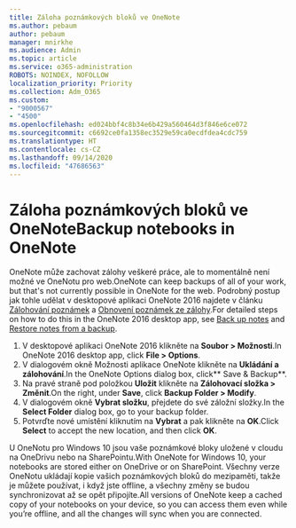 ```yaml
---
title: Záloha poznámkových bloků ve OneNote
ms.author: pebaum
author: pebaum
manager: mnirkhe
ms.audience: Admin
ms.topic: article
ms.service: o365-administration
ROBOTS: NOINDEX, NOFOLLOW
localization_priority: Priority
ms.collection: Adm_O365
ms.custom:
- "9000567"
- "4500"
ms.openlocfilehash: ed024bbf4c8b34e6b429a560464d3f846e6ce072
ms.sourcegitcommit: c6692ce0fa1358ec3529e59ca0ecdfdea4cdc759
ms.translationtype: HT
ms.contentlocale: cs-CZ
ms.lasthandoff: 09/14/2020
ms.locfileid: "47686563"
---
```

# <a name="backup-notebooks-in-onenote"></a><span data-ttu-id="7b05c-102">Záloha poznámkových bloků ve OneNote</span><span class="sxs-lookup"><span data-stu-id="7b05c-102">Backup notebooks in OneNote</span></span>

<span data-ttu-id="7b05c-103">OneNote může zachovat zálohy veškeré práce, ale to momentálně není možné ve OneNotu pro web.</span><span class="sxs-lookup"><span data-stu-id="7b05c-103">OneNote can keep backups of all of your work, but that's not currently possible in OneNote for the web.</span></span> <span data-ttu-id="7b05c-104">Podrobný postup jak tohle udělat v desktopové aplikaci OneNote 2016 najdete v článku [Zálohování poznámek](https://support.office.com/article/back-up-notes-f58b34b0-611d-435e-87fa-7942a1767af4#id0eaabaaa=2016,_2013,_2010) a [Obnovení poznámek ze zálohy](https://support.microsoft.com/office/5daf9cb0-6769-4998-a5de-f044fdd0d831).</span><span class="sxs-lookup"><span data-stu-id="7b05c-104">For detailed steps on how to do this in the OneNote 2016 desktop app, see [Back up notes](https://support.office.com/article/back-up-notes-f58b34b0-611d-435e-87fa-7942a1767af4#id0eaabaaa=2016,_2013,_2010) and [Restore notes from a backup](https://support.microsoft.com/office/5daf9cb0-6769-4998-a5de-f044fdd0d831).</span></span>

1. <span data-ttu-id="7b05c-105">V desktopové aplikaci OneNote 2016 klikněte na **Soubor > Možnosti**.</span><span class="sxs-lookup"><span data-stu-id="7b05c-105">In OneNote 2016 desktop app, click **File > Options**.</span></span>
2. <span data-ttu-id="7b05c-106">V dialogovém okně Možnosti aplikace OneNote klikněte na **Ukládání a zálohování**.</span><span class="sxs-lookup"><span data-stu-id="7b05c-106">In the OneNote Options dialog box, click\*\* Save & Backup\*\*.</span></span>
3. <span data-ttu-id="7b05c-107">Na pravé straně pod položkou **Uložit** klikněte na **Zálohovací složka > Změnit**.</span><span class="sxs-lookup"><span data-stu-id="7b05c-107">On the right, under **Save**, click **Backup Folder > Modify**.</span></span>
4. <span data-ttu-id="7b05c-108">V dialogovém okně **Vybrat složku**, přejdete do své záložní složky.</span><span class="sxs-lookup"><span data-stu-id="7b05c-108">In the **Select Folder** dialog box, go to your backup folder.</span></span>
5. <span data-ttu-id="7b05c-109">Potvrďte nové umístění kliknutím na **Vybrat** a pak klikněte na **OK**.</span><span class="sxs-lookup"><span data-stu-id="7b05c-109">Click **Select** to accept the new location, and then click **OK**.</span></span>

<span data-ttu-id="7b05c-110">U OneNotu pro Windows 10 jsou vaše poznámkové bloky uložené v cloudu na OneDrivu nebo na SharePointu.</span><span class="sxs-lookup"><span data-stu-id="7b05c-110">With OneNote for Windows 10, your notebooks are stored either on OneDrive or on SharePoint.</span></span> <span data-ttu-id="7b05c-111">Všechny verze OneNotu ukládají kopie vašich poznámkových bloků do mezipaměti, takže je můžete používat, i když jste offline, a všechny změny se budou synchronizovat až se opět připojíte.</span><span class="sxs-lookup"><span data-stu-id="7b05c-111">All versions of OneNote keep a cached copy of your notebooks on your device, so you can access them even while you’re offline, and all the changes will sync when you are connected.</span></span>
